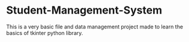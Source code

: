 # Student-Management-System
This is a very basic file and data management project made to learn the basics of tkinter python library.

